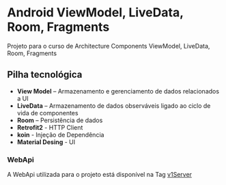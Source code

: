 
# Android ViewModel, LiveData, Room, Fragments

Projeto para o curso de Architecture Components ViewModel, LiveData, Room, Fragments


## Pilha tecnológica
- __View Model__ –      Armazenamento e gerenciamento de dados relacionados a UI
- __LiveData__ –        Armazenamento de dados observáveis ligado ao ciclo de vida de componentes
- __Room__ –            Persistência de dados
- __Retrofit2__ -       HTTP Client
- __koin__ -            Injeção de Dependência
- __Material Desing__ - UI

### WebApi
A WebApi utilizada para o projeto está disponível na Tag [v1Server](#%20Android%20Navigation%20%20Projeto%20para%20o%20curso%20de%20Architecture%20Components%20Navigation%20%20%20##%20Pilha%20tecnol%C3%B3gica%20-%20__View%20Model__%20%E2%80%93%20%20Armazenamento%20e%20gerenciamento%20de%20dados%20relacionados%20a%20UI%20-%20__LiveData__%20%E2%80%93%20%20%20%20Armazenamento%20de%20dados%20observ%C3%A1veis%20ligado%20ao%20ciclo%20de%20vida%20de%20componentes%20-%20__Navigation__%20-%20Navega%C3%A7%C3%A3o%20entre%20interfaces%20-%20__Room__%20%E2%80%93%20%20%20%20%20%20%20%20Persist%C3%AAncia%20de%20dados%20-%20__Coroutines__%20%E2%80%93%20%20Processamento%20ass%C3%ADncrono%20-%20__koin__%20-%20Inje%C3%A7%C3%A3o%20de%20Depend%C3%AAncia%20-%20__Material%20Desing__%20-%20UI%20%20%20###WebApi%20A%20WebApi%20utilzada%20para%20o%20projeto%20est%C3%A1%20disponivel%20na%20Tag%20%5B__v1Server__%5D%20%28https://github.com/renatooa/android-tech-news/releases/tag/v1Server%29) 